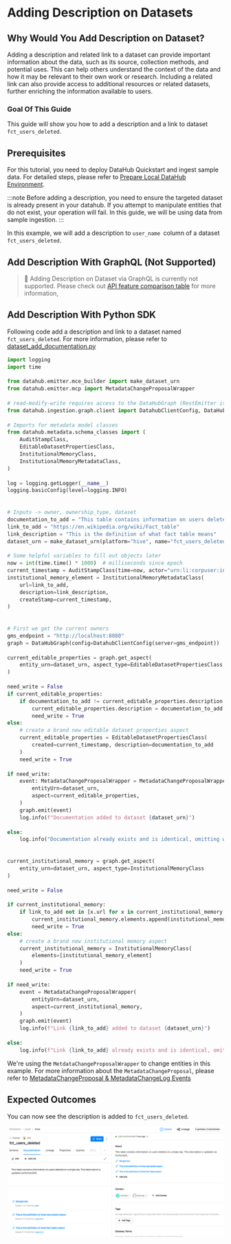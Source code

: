 # Adding Description on Datasets

## Why Would You Add Description on Dataset? 
Adding a description and related link to a dataset can provide important information about the data, such as its source, collection methods, and potential uses. This can help others understand the context of the data and how it may be relevant to their own work or research. Including a related link can also provide access to additional resources or related datasets, further enriching the information available to users.

### Goal Of This Guide
This guide will show you how to add a description and a link to dataset `fct_users_deleted`.


## Prerequisites
For this tutorial, you need to deploy DataHub Quickstart and ingest sample data. 
For detailed steps, please refer to [Prepare Local DataHub Environment](/docs/tools/tutorials/references/prepare-datahub.md).

:::note
Before adding a description, you need to ensure the targeted dataset is already present in your datahub. 
If you attempt to manipulate entities that do not exist, your operation will fail. 
In this guide, we will be using data from sample ingestion.
:::

In this example, we will add a description to `user_name `column of a dataset `fct_users_deleted`.

## Add Description With GraphQL (Not Supported)
> 🚫 Adding Description on Dataset via GraphQL is currently not supported.
> Please check out [API feature comparison table](/docs/tools/tutorials/advantages.md#our-apis) for more information, 


## Add Description With Python SDK
Following code add a description and link to a dataset named `fct_users_deleted`.
For more information, please refer to [dataset_add_documentation.py](https://github.com/datahub-project/datahub/blob/master/metadata-ingestion/examples/library/dataset_add_documentation.py)

```python
import logging
import time

from datahub.emitter.mce_builder import make_dataset_urn
from datahub.emitter.mcp import MetadataChangeProposalWrapper

# read-modify-write requires access to the DataHubGraph (RestEmitter is not enough)
from datahub.ingestion.graph.client import DatahubClientConfig, DataHubGraph

# Imports for metadata model classes
from datahub.metadata.schema_classes import (
    AuditStampClass,
    EditableDatasetPropertiesClass,
    InstitutionalMemoryClass,
    InstitutionalMemoryMetadataClass,
)

log = logging.getLogger(__name__)
logging.basicConfig(level=logging.INFO)


# Inputs -> owner, ownership_type, dataset
documentation_to_add = "This table contains information on users deleted on a single day. This description is updated via PythonSDK."
link_to_add = "https://en.wikipedia.org/wiki/Fact_table"
link_description = "This is the definition of what fact table means"
dataset_urn = make_dataset_urn(platform="hive", name="fct_users_deleted", env="PROD")

# Some helpful variables to fill out objects later
now = int(time.time() * 1000)  # milliseconds since epoch
current_timestamp = AuditStampClass(time=now, actor="urn:li:corpuser:ingestion")
institutional_memory_element = InstitutionalMemoryMetadataClass(
    url=link_to_add,
    description=link_description,
    createStamp=current_timestamp,
)


# First we get the current owners
gms_endpoint = "http://localhost:8080"
graph = DataHubGraph(config=DatahubClientConfig(server=gms_endpoint))

current_editable_properties = graph.get_aspect(
    entity_urn=dataset_urn, aspect_type=EditableDatasetPropertiesClass
)

need_write = False
if current_editable_properties:
    if documentation_to_add != current_editable_properties.description:
        current_editable_properties.description = documentation_to_add
        need_write = True
else:
    # create a brand new editable dataset properties aspect
    current_editable_properties = EditableDatasetPropertiesClass(
        created=current_timestamp, description=documentation_to_add
    )
    need_write = True

if need_write:
    event: MetadataChangeProposalWrapper = MetadataChangeProposalWrapper(
        entityUrn=dataset_urn,
        aspect=current_editable_properties,
    )
    graph.emit(event)
    log.info(f"Documentation added to dataset {dataset_urn}")

else:
    log.info("Documentation already exists and is identical, omitting write")


current_institutional_memory = graph.get_aspect(
    entity_urn=dataset_urn, aspect_type=InstitutionalMemoryClass
)

need_write = False

if current_institutional_memory:
    if link_to_add not in [x.url for x in current_institutional_memory.elements]:
        current_institutional_memory.elements.append(institutional_memory_element)
        need_write = True
else:
    # create a brand new institutional memory aspect
    current_institutional_memory = InstitutionalMemoryClass(
        elements=[institutional_memory_element]
    )
    need_write = True

if need_write:
    event = MetadataChangeProposalWrapper(
        entityUrn=dataset_urn,
        aspect=current_institutional_memory,
    )
    graph.emit(event)
    log.info(f"Link {link_to_add} added to dataset {dataset_urn}")

else:
    log.info(f"Link {link_to_add} already exists and is identical, omitting write")
```

We're using the `MetdataChangeProposalWrapper` to change entities in this example.
For more information about the `MetadataChangeProposal`, please refer to [MetadataChangeProposal & MetadataChangeLog Events](/docs/advanced/mcp-mcl.md)


## Expected Outcomes
You can now see the description is added to `fct_users_deleted`. 

![dataset-description-added](../../imgs/tutorials/dataset-description-added.png)

